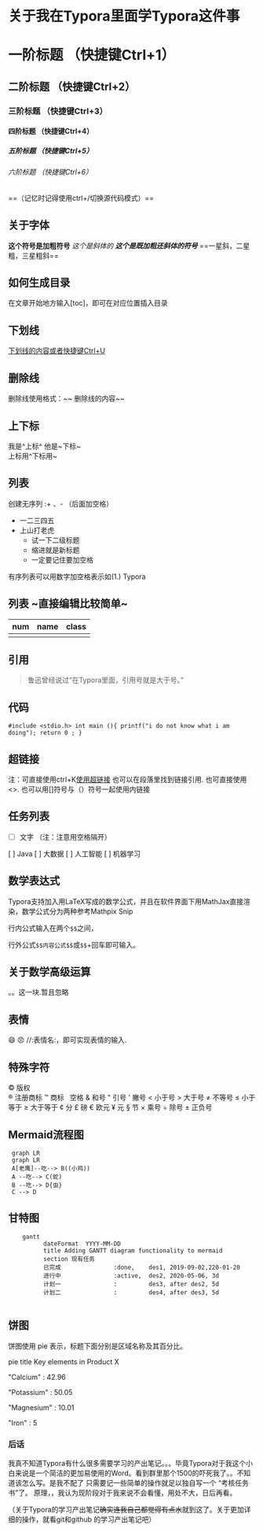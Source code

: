 
# 关于我在Typora里面学Typora这件事
# 一阶标题 （快捷键Ctrl+1）
## 二阶标题 （快捷键Ctrl+2）
### 三阶标题 （快捷键Ctrl+3）
#### 四阶标题 （快捷键Ctrl+4）
##### 五阶标题 （快捷键Ctrl+5）
###### 六阶标题 （快捷键Ctrl+6）

==（记忆时记得使用ctrl+/切换源代码模式）==
## 关于字体
**这个符号是加粗符号**
*这个是斜体的*
***这个是既加粗还斜体的符号***
==一星斜，二星粗，三星粗斜== 

## 如何生成目录

在文章开始地方输入[toc]，即可在对应位置插入目录

## 下划线

<u>下划线的内容或者快捷键Ctrl+U</u>

## 删除线
删除线使用格式：~~ 删除线的内容~~

## 上下标
我是^上标^ 他是~下标~	
上标用^下标用~
## 列表
创建无序列 :+ 、- （后面加空格）
+ 一二三四五
+ 上山打老虎
  + 试一下二级标题
  + 缩进就是新标题
  + 一定要记住要加空格
    

有序列表可以用数字加空格表示如(1.) Typora

## 列表    ~直接编辑比较简单~

| num  | name | class |
| ---- | ---- | ----- |
|      |      |       |
## 引用
>鲁迅曾经说过“在Typora里面，引用号就是大于号。”

##  代码
`#include <stdio.h>
 int main (){
 	printf("i do not know what i am doing");
 return 0 ;
 }`
 ## 超链接
注：可直接使用ctrl+K[使用超链接]()
也可以在段落里找到链接引用.
也可直接使用<>.
也可以用[]符号与（）符号一起使用内链接

## 任务列表
- [ ] 文字 （注：注意用空格隔开）

[ ] Java
[ ] 大数据
[ ] 人工智能
[ ] 机器学习

## 数学表达式
Typora支持加入用LaTeX写成的数学公式，并且在软件界面下用MathJax直接渲染，数学公式分为两种参考Mathpix Snip

行内公式输入在两个`$$`之间，

行外公式`$$内容公式$$`或`$$`+回车即可输入。

## 关于数学高级运算
。。这一块.暂且忽略

## 表情
:smile: :angry:		//:表情名:，即可实现表情的输入.


## 特殊字符
&copy;      版权      
&reg;       注册商标
&trade;     商标
&nbsp;      空格
&amp;       和号
&quot;      引号
&apos;      撇号
&lt;        小于号
&gt;        大于号
&ne;        不等号
&le;        小于等于
&ge;        大于等于
&cent;      分
&pound;     磅
&euro;      欧元
&yen;       元
&sect;      节
&times;     乘号
&divide;    除号
&plusmn;    正负号

## Mermaid流程图
   ``` mermaid
	graph LR
	graph LR
	A[老鹰]--吃--> B((小鸡))
	A --吃--> C(蛇)
	B --吃--> D{虫}
	C --> D
   ```

## 甘特图
```mermaid
	gantt
	      dateFormat  YYYY-MM-DD
	      title Adding GANTT diagram functionality to mermaid
	      section 现有任务
	      已完成               :done,    des1, 2019-09-02,220-01-20
	      进行中               :active,  des2, 2020-05-06, 3d
	      计划一               :         des3, after des2, 5d
	      计划二               :         des4, after des3, 5d
	      
```

## 饼图
饼图使用 pie 表示，标题下面分别是区域名称及其百分比。

pie
    title Key elements in Product X
    
   "Calcium" : 42.96
   
   "Potassium" : 50.05
   
   "Magnesium" : 10.01
   
   "Iron" :  5

### 后话
我真不知道Typora有什么很多需要学习的产出笔记。。。毕竟Typora对于我这个小白来说是一个简洁的更加易使用的Word。看到群里那个1500的吓死我了。。不知道该怎么写。是我不配了
  只需要记一些简单的操作就足以独自写一个 “考核任务书”了。
原理，，我认为现阶段对于我来说不会看懂，用处不大，日后再看。

（关于Typora的学习产出笔记~~确实连我自己都觉得有点水~~就到这了。关于更加详细的操作，就看git和github 的学习产出笔记吧）

